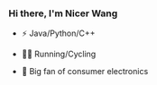 ### Hi there, I'm Nicer Wang

- ⚡️ Java/Python/C++

- 🏃‍♂️ Running/Cycling

- 📱 Big fan of consumer electronics




